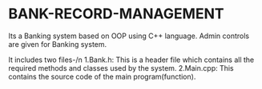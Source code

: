 # BANK-RECORD-MANAGEMENT 

Its a Banking system based on OOP using  C++ language.
Admin controls are given for  Banking system.

It includes two files-/n
1.Bank.h: This is a header file which contains all the required methods and classes used by the system.
2.Main.cpp: This contains the source code of the main program(function).
